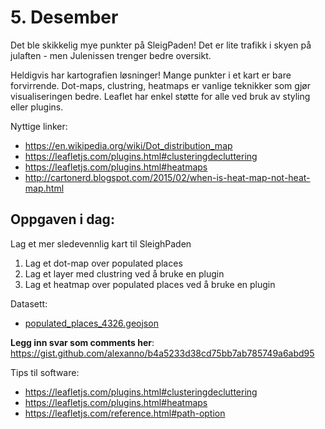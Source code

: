 # 5. Desember
Det ble skikkelig mye punkter på SleigPaden! Det er lite trafikk i skyen på julaften - men Julenissen trenger bedre oversikt. 

Heldigvis har kartografien løsninger! Mange punkter i et kart er bare forvirrende. Dot-maps, clustring, heatmaps er vanlige teknikker som gjør visualiseringen bedre. Leaflet har enkel støtte for alle ved bruk av styling eller plugins. 

Nyttige linker:
* https://en.wikipedia.org/wiki/Dot_distribution_map
* https://leafletjs.com/plugins.html#clusteringdecluttering
* https://leafletjs.com/plugins.html#heatmaps
* http://cartonerd.blogspot.com/2015/02/when-is-heat-map-not-heat-map.html

Oppgaven i dag:
---------------
Lag et mer sledevennlig kart til SleighPaden 
1. Lag et dot-map over populated places
1. Lag et layer med clustring ved å bruke en plugin
1. Lag et heatmap over populated places ved å bruke en plugin

Datasett:
* [populated_places_4326.geojson](./populated_places_4326.geojson)

**Legg inn svar som comments her**: https://gist.github.com/alexanno/b4a5233d38cd75bb7ab785749a6abd95

Tips til software:
* https://leafletjs.com/plugins.html#clusteringdecluttering
* https://leafletjs.com/plugins.html#heatmaps
* https://leafletjs.com/reference.html#path-option